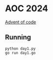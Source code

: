 # AOC 2024

[Advent of code](https://adventofcode.com)

## Running

```console
python day1.py
go run day1.go
```
